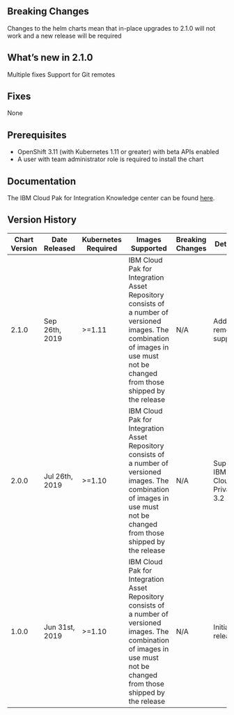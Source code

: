 ## Breaking Changes
Changes to the helm charts mean that in-place upgrades to 2.1.0 will not work and a new release will be required

## What’s new in 2.1.0
Multiple fixes
Support for Git remotes

## Fixes
None

## Prerequisites
* OpenShift 3.11 (with Kubernetes 1.11 or greater) with beta APIs enabled
* A user with team administrator role is required to install the chart

## Documentation
The IBM Cloud Pak for Integration Knowledge center can be found [here](https://www.ibm.com/support/knowledgecenter/en/SSGT7J/welcome.html).

## Version History
| Chart Version | Date Released  | Kubernetes Required | Images Supported                                   | Breaking Changes | Details         |
| ------------- | -------------- | ------------------- | -------------------------------------------------- | ---------------- | --------------- |
| 2.1.0         | Sep 26th, 2019 | \>=1.11           | IBM Cloud Pak for Integration Asset Repository consists of a number of versioned images. The combination of images in use must not be changed from those shipped by the release | N/A              | Add Git remote support |
| 2.0.0         | Jul 26th, 2019 | \>=1.10           | IBM Cloud Pak for Integration Asset Repository consists of a number of versioned images. The combination of images in use must not be changed from those shipped by the release | N/A              | Support IBM Cloud Private 3.2 |
| 1.0.0         | Jun 31st, 2019 | \>=1.10           | IBM Cloud Pak for Integration Asset Repository consists of a number of versioned images. The combination of images in use must not be changed from those shipped by the release | N/A              | Initial release |